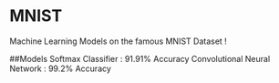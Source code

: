 # MNIST
Machine Learning Models on the famous MNIST Dataset !

##Models
    Softmax Classifier : 91.91% Accuracy
    Convolutional Neural Network : 99.2% Accuracy
